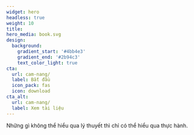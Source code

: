 ```yaml
---
widget: hero
headless: true
weight: 10
title: 
hero_media: book.svg
design:
  background:
    gradient_start: '#4bb4e3'
    gradient_end: '#2b94c3'
    text_color_light: true
cta:
  url: cam-nang/
  label: Bắt đầu
  icon_pack: fas
  icon: download
cta_alt:
  url: cam-nang/
  label: Xem tài liệu
---
```


Những gì không thể hiểu qua lý thuyết thì chỉ có thể hiểu qua thực hành.

